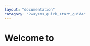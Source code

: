 ```yaml
---
layout: "documentation"
category: "2waysms_quick_start_guide"
---
```

                          

Welcome to
==========
